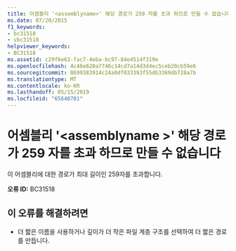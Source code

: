 ```yaml
---
title: 어셈블리 '<assemblyname>' 해당 경로가 259 자를 초과 하므로 만들 수 없습니다
ms.date: 07/20/2015
f1_keywords:
- bc31518
- vbc31518
helpviewer_keywords:
- BC31518
ms.assetid: c29f6e63-fac7-4eba-bc97-84e4514f319e
ms.openlocfilehash: 4c46e620a7746c14cd7a14d3d4ec5ceb20cb59e6
ms.sourcegitcommit: 8699383914c24a0df033393f55db3369db728a7b
ms.translationtype: MT
ms.contentlocale: ko-KR
ms.lasthandoff: 05/15/2019
ms.locfileid: "65640701"
---
```

# <a name="assembly-assemblyname-cannot-be-created-because-its-path-is-longer-than-259-characters"></a>어셈블리 '\<assemblyname >' 해당 경로가 259 자를 초과 하므로 만들 수 없습니다
이 어셈블리에 대한 경로가 최대 길이인 259자를 초과합니다.  
  
 **오류 ID:** BC31518  
  
## <a name="to-correct-this-error"></a>이 오류를 해결하려면  
  
- 더 짧은 이름을 사용하거나 깊이가 더 작은 파일 계층 구조를 선택하여 더 짧은 경로를 만듭니다.
